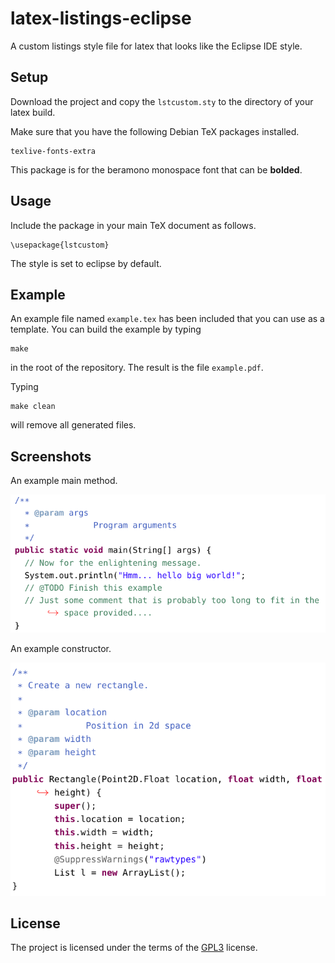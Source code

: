 # latex-listings-eclipse
A custom listings style file for latex that looks like the Eclipse IDE style.

## Setup

Download the project and copy the `lstcustom.sty` to the directory of
your latex build.

Make sure that you have the following Debian TeX packages installed.

```
texlive-fonts-extra
```

This package is for the beramono monospace font that can be **bolded**.

## Usage

Include the package in your main TeX document as follows.


```
\usepackage{lstcustom}
```

The style is set to eclipse by default.

## Example

An example file named `example.tex` has been included that you can use
as a template.  You can build the example by typing

```
make
```

in the root of the repository. The result is the file `example.pdf`.

Typing

```
make clean
```

will remove all generated files.


## Screenshots

An example main method.

![Main method](screenshots/main.png?raw=true "Main Method")

An example constructor.

![Constructor](screenshots/constructor.png?raw=true "Constructor")

## License

The project is licensed under the terms of the
[GPL3](https://www.gnu.org/licenses/gpl-3.0.en.html) license.

<!--  LocalWords:  lstcustom texlive usepackage
 -->

